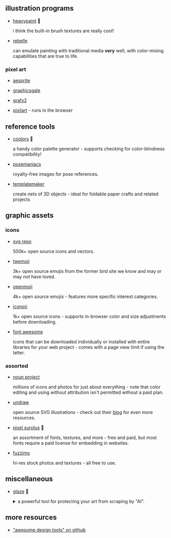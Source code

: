## illustration programs

- [heavypaint](https://www.heavypaint.com/) 👑

    i think the built-in brush textures are really cool!

- [rebelle](https://www.escapemotions.com/products/rebelle/about?/products/rebelle/index.php)

    can emulate painting with traditional media **very** well, with color-mixing capabilities that are true to life.

### pixel art

- [aesprite](https://www.aseprite.org/)

- [graphicsgale](https://graphicsgale.com/us/)

- [grafx2](http://grafx2.chez.com/)

- [pixilart](https://www.pixilart.com/) - runs in the browser
    
## reference tools

- [coolors](https://coolors.co/) 👑

    a handy color palette generator - supports checking for color-blindness compatibility!

- [posemaniacs](https://www.posemaniacs.com/)

    royalty-free images for pose references.

- [templatemaker](https://www.templatemaker.nl/en/)

    create nets of 3D objects - ideal for foldable paper crafts and related projects

## graphic assets

### icons

- [svg repo](https://www.svgrepo.com/)

    500k+ open source icons and vectors.

- [twemoji](https://twemoji.twitter.com/)

    3k+ open source emojis from the former bird site we know and may or may not have loved.

- [openmoji](https://openmoji.org/)

    4k+ open source emojis - features more specific interest categories.

- [iconoir](https://iconoir.com/)

    1k+ open source icons - supports in-browser color and size adjustments before downloading.

- [font awesome](https://fontawesome.com/)

    icons that can be downloaded individually or installed with entire libraries for your web project - comes with a page view limit if using the latter.

### assorted

- [noun project](https://thenounproject.com/)

    millions of icons and photos for just about everything - note that color editing and using without attribution isn't permitted without a paid plan.

- [undraw](https://undraw.co/)

    open source SVG illustrations - check out their [blog](https://blog.undraw.co/) for even more resources.

- [pixel surplus](https://pixelsurplus.com/) 👑

    an assortment of fonts, textures, and more - free and paid, but most fonts require a paid license for embedding in websites.

- [fuzzimo](http://www.fuzzimo.com/)

    hi-res stock photos and textures - all free to use.

## miscellaneous

- [glaze](https://glaze.cs.uchicago.edu/) 👑

    <details>
    <summary>
    a powerful tool for protecting your art from scraping by "AI".
    </summary>
    
    you're gonna need a LOT of bandwidth for this; the initial installer is nearly **3 GB** in size, with 4 GB of additional resources that need to be downloaded on the first launch.
    </details>

## more resources

- ["awesome design tools" on github](https://github.com/goabstract/Awesome-Design-Tools)